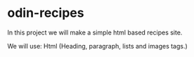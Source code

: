 # odin-recipes
In this project we will make a simple html based recipes site.

We will use:
Html (Heading, paragraph, lists and images tags.)
